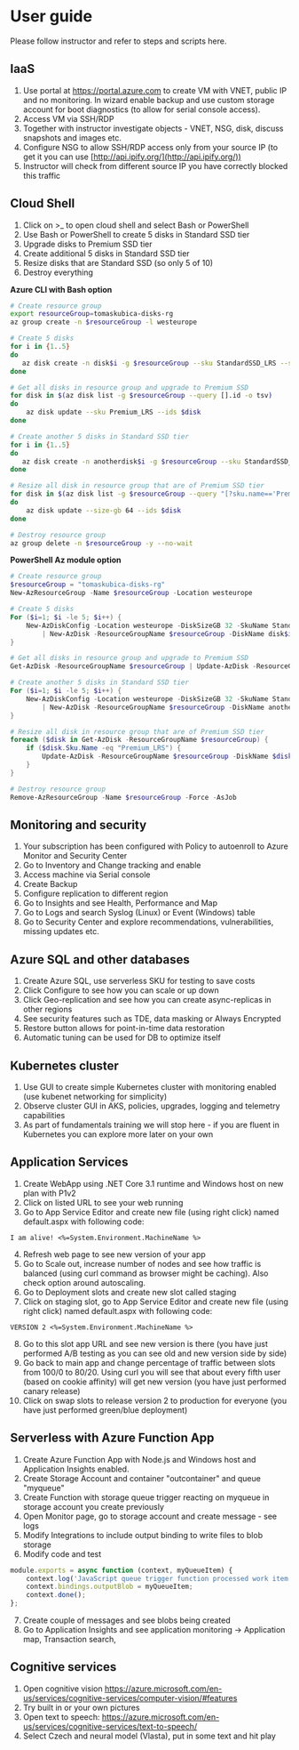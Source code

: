 # User guide
Please follow instructor and refer to steps and scripts here.

## IaaS

1. Use portal at https://portal.azure.com to create VM with VNET, public IP and no monitoring. In wizard enable backup and use custom storage account for boot diagnostics (to allow for serial console access).
2. Access VM via SSH/RDP
3. Together with instructor investigate objects - VNET, NSG, disk, discuss snapshots and images etc.
4. Configure NSG to allow SSH/RDP access only from your source IP (to get it you can use [http://api.ipify.org/](http://api.ipify.org/))
5. Instructor will check from different source IP you have correctly blocked this traffic

## Cloud Shell

1. Click on >_ to open cloud shell and select Bash or PowerShell
2. Use Bash or PowerShell to create 5 disks in Standard SSD tier
3. Upgrade disks to Premium SSD tier
4. Create additional 5 disks in Standard SSD tier
5. Resize disks that are Standard SSD (so only 5 of 10)
6. Destroy everything

**Azure CLI with Bash option**

```bash
# Create resource group
export resourceGroup=tomaskubica-disks-rg
az group create -n $resourceGroup -l westeurope

# Create 5 disks
for i in {1..5}
do
   az disk create -n disk$i -g $resourceGroup --sku StandardSSD_LRS --size-gb 32
done

# Get all disks in resource group and upgrade to Premium SSD
for disk in $(az disk list -g $resourceGroup --query [].id -o tsv)
do
    az disk update --sku Premium_LRS --ids $disk
done

# Create another 5 disks in Standard SSD tier
for i in {1..5}
do
   az disk create -n anotherdisk$i -g $resourceGroup --sku StandardSSD_LRS --size-gb 32
done

# Resize all disk in resource group that are of Premium SSD tier
for disk in $(az disk list -g $resourceGroup --query "[?sku.name=='Premium_LRS'].id" -o tsv)
do
    az disk update --size-gb 64 --ids $disk
done

# Destroy resource group
az group delete -n $resourceGroup -y --no-wait
```

**PowerShell Az module option**

```powershell
# Create resource group
$resourceGroup = "tomaskubica-disks-rg"
New-AzResourceGroup -Name $resourceGroup -Location westeurope

# Create 5 disks
For ($i=1; $i -le 5; $i++) {
    New-AzDiskConfig -Location westeurope -DiskSizeGB 32 -SkuName StandardSSD_LRS -CreateOption Empty `
        | New-AzDisk -ResourceGroupName $resourceGroup -DiskName disk$i
}

# Get all disks in resource group and upgrade to Premium SSD
Get-AzDisk -ResourceGroupName $resourceGroup | Update-AzDisk -ResourceGroupName $resourceGroup -DiskUpdate $(New-AzDiskUpdateConfig -SkuName Premium_LRS)

# Create another 5 disks in Standard SSD tier
For ($i=1; $i -le 5; $i++) {
    New-AzDiskConfig -Location westeurope -DiskSizeGB 32 -SkuName StandardSSD_LRS -CreateOption Empty `
        | New-AzDisk -ResourceGroupName $resourceGroup -DiskName anotherdisk$i
}

# Resize all disk in resource group that are of Premium SSD tier
foreach ($disk in Get-AzDisk -ResourceGroupName $resourceGroup) {
    if ($disk.Sku.Name -eq "Premium_LRS") {
        Update-AzDisk -ResourceGroupName $resourceGroup -DiskName $disk.Name -DiskUpdate $(New-AzDiskUpdateConfig -DiskSizeGB 64)
    }
}

# Destroy resource group
Remove-AzResourceGroup -Name $resourceGroup -Force -AsJob
```

## Monitoring and security

1. Your subscription has been configured with Policy to autoenroll to Azure Monitor and Security Center
2. Go to Inventory and Change tracking and enable
3. Access machine via Serial console
4. Create Backup
5. Configure replication to different region
6. Go to Insights and see Health, Performance and Map
7. Go to Logs and search Syslog (Linux) or Event (Windows) table
8. Go to Security Center and explore recommendations, vulnerabilities, missing updates etc.

## Azure SQL and other databases

1. Create Azure SQL, use serverless SKU for testing to save costs
2. Click Configure to see how you can scale or up down
3. Click Geo-replication and see how you can create async-replicas in other regions
4. See security features such as TDE, data masking or Always Encrypted
5. Restore button allows for point-in-time data restoration
6. Automatic tuning can be used for DB to optimize itself

## Kubernetes cluster

1. Use GUI to create simple Kubernetes cluster with monitoring enabled (use kubenet networking for simplicity)
2. Observe cluster GUI in AKS, policies, upgrades, logging and telemetry capabilities
3. As part of fundamentals training we will stop here - if you are fluent in Kubernetes you can explore more later on your own

## Application Services

1. Create WebApp using .NET Core 3.1 runtime and Windows host on new plan with P1v2
2. Click on listed URL to see your web running
3. Go to App Service Editor and create new file (using right click) named default.aspx with following code:

```
I am alive! <%=System.Environment.MachineName %>
```

4. Refresh web page to see new version of your app
5. Go to Scale out, increase number of nodes and see how traffic is balanced (using curl command as browser might be caching). Also check option around autoscaling.
6. Go to Deployment slots and create new slot called staging
7. Click on staging slot, go to App Service Editor and create new file (using right click) named default.aspx with following code:

```
VERSION 2 <%=System.Environment.MachineName %>
```

8. Go to this slot app URL and see new version is there (you have just performed A/B testing as you can see old and new version side by side)
9. Go back to main app and change percentage of traffic between slots from 100/0 to 80/20. Using curl you will see that about every fifth user (based on cookie affinity) will get new version (you have just performed canary release)
10. Click on swap slots to release version 2 to production for everyone (you have just performed green/blue deployment)

## Serverless with Azure Function App

1. Create Azure Function App with Node.js and Windows host and Application Insights enabled.
2. Create Storage Account and container "outcontainer" and queue "myqueue"
3. Create Function with storage queue trigger reacting on myqueue in storage account you create previously
4. Open Monitor page, go to storage account and create message - see logs
5. Modify Integrations to include output binding to write files to blob storage
6. Modify code and test

```javascript
module.exports = async function (context, myQueueItem) {
    context.log('JavaScript queue trigger function processed work item', myQueueItem);
    context.bindings.outputBlob = myQueueItem;
    context.done();
};
```

7. Create couple of messages and see blobs being created
8. Go to Application Insights and see application monitoring -> Application map, Transaction search, 

## Cognitive services

1. Open cognitive vision https://azure.microsoft.com/en-us/services/cognitive-services/computer-vision/#features
2. Try built in or your own pictures
3. Open text to speech: https://azure.microsoft.com/en-us/services/cognitive-services/text-to-speech/
4. Select Czech and neural model (Vlasta), put in some text and hit play